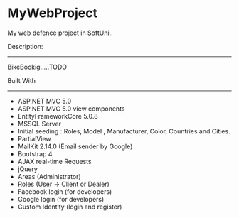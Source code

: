 # MyWebProject
My web defence project in SoftUni..



Description:
___________________________________________
BikeBookig.....TODO



Built With
___________________________________________

* ASP.NET MVC 5.0
* ASP.NET MVC 5.0 view components
* EntityFrameworkCore 5.0.8
* MSSQL Server
* Initial seeding : Roles, Model , Manufacturer, Color, Countries and Cities.
* PartialView
* MailKit 2.14.0 (Email sender by Google)
* Bootstrap 4
* AJAX real-time Requests
* jQuery
* Areas (Administrator)
* Roles (User -> Client or Dealer)
* Facebook login (for developers)
* Google login (for developers)
* Custom Identity (login and register)


